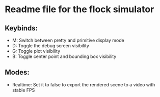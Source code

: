 # Readme file for the flock simulator
## Keybinds:
* M: Switch between pretty and primitive display mode
* D: Toggle the debug screen visibility
* G: Toggle plot visibility
* B: Toggle center point and bounding box visibility

## Modes:
* Realtime: Set it to false to export the rendered scene to a video with stable FPS